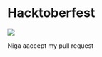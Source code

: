 # Hacktoberfest
<img src="https://hacktoberfest.com/_next/static/media/logo-hacktoberfest--horizontal.ebc5fdc8.svg">


Niga aaccept my pull request

